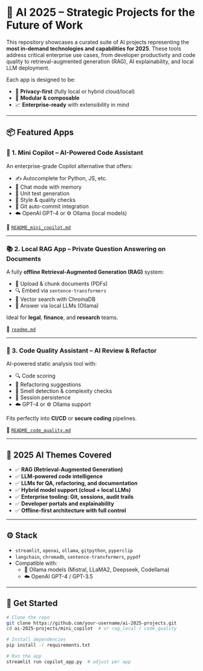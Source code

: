 # 🚀 AI 2025 – Strategic Projects for the Future of Work

This repository showcases a curated suite of AI projects representing the **most in-demand technologies and capabilities for 2025**. These tools address critical enterprise use cases, from developer productivity and code quality to retrieval-augmented generation (RAG), AI explainability, and local LLM deployment.

Each app is designed to be:
- 🔐 **Privacy-first** (fully local or hybrid cloud/local)
- 🧱 **Modular & composable**
- 📈 **Enterprise-ready** with extensibility in mind

---

## 📦 Featured Apps

### 🧠 1. Mini Copilot – AI-Powered Code Assistant

An enterprise-grade Copilot alternative that offers:
- ✍️ Autocomplete for Python, JS, etc.
- 💬 Chat mode with memory
- 🧪 Unit test generation
- 🧱 Style & quality checks
- 🔁 Git auto-commit integration
- ☁️ OpenAI GPT-4 or ⚙️ Ollama (local models)

📄 [`README_mini_copilot.md`](./1.Copilot_Streamlight_App/v2/README_mini_copilot.md)

---

### 📚 2. Local RAG App – Private Question Answering on Documents

A fully **offline Retrieval-Augmented Generation (RAG)** system:
- 📄 Upload & chunk documents (PDFs)
- 🔍 Embed via `sentence-transformers`
- 🧠 Vector search with ChromaDB
- 🤖 Answer via local LLMs (Ollama)

Ideal for **legal**, **finance**, and **research** teams.

📄 [`readme.md`](./2.Rag_Ollama/readme.md)

---

### 🧼 3. Code Quality Assistant – AI Review & Refactor

AI-powered static analysis tool with:
- 🔍 Code scoring
- 🧠 Refactoring suggestions
- 🚨 Smell detection & complexity checks
- 💾 Session persistence
- ☁️ GPT-4 or ⚙️ Ollama support

Fits perfectly into **CI/CD** or **secure coding** pipelines.

📄 [`README_code_quality.md`](./Code_Quality_Refactor_Assistant/README_code_quality.md)

---

## 🧠 2025 AI Themes Covered

- ✅ **RAG (Retrieval-Augmented Generation)**
- ✅ **LLM-powered code intelligence**
- ✅ **LLMs for QA, refactoring, and documentation**
- ✅ **Hybrid model support (cloud + local LLMs)**
- ✅ **Enterprise tooling: Git, sessions, audit trails**
- ✅ **Developer portals and explainability**
- ✅ **Offline-first architecture with full control**

---

## ⚙️ Stack

- `streamlit`, `openai`, `ollama`, `gitpython`, `pyperclip`
- `langchain`, `chromadb`, `sentence-transformers`, `pypdf`
- Compatible with:
  - 🧠 Ollama models (Mistral, LLaMA2, Deepseek, Codellama)
  - ☁️ OpenAI GPT-4 / GPT-3.5

---

## 🚀 Get Started

```bash
# Clone the repo
git clone https://github.com/your-username/ai-2025-projects.git
cd ai-2025-projects/mini_copilot  # or rag_local / code_quality

# Install dependencies
pip install -r requirements.txt

# Run the app
streamlit run copilot_app.py  # adjust per app
